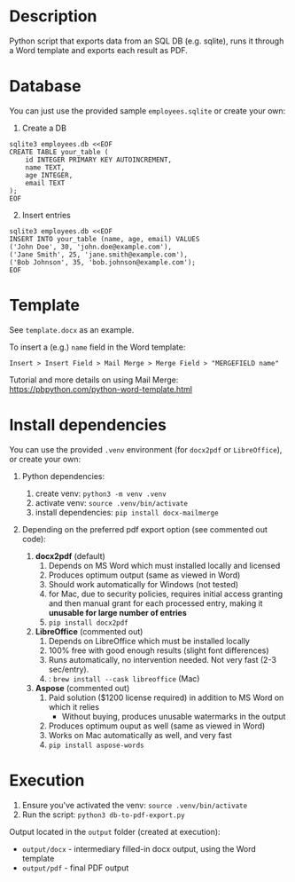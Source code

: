 # Description

Python script that exports data from an SQL DB (e.g. sqlite), runs it through a Word template and exports each result as PDF.

# Database

You can just use the provided sample `employees.sqlite` or create your own:

1. Create a DB
```
sqlite3 employees.db <<EOF
CREATE TABLE your_table (
    id INTEGER PRIMARY KEY AUTOINCREMENT,
    name TEXT,
    age INTEGER,
    email TEXT
);
EOF
```

2. Insert entries
```
sqlite3 employees.db <<EOF
INSERT INTO your_table (name, age, email) VALUES
('John Doe', 30, 'john.doe@example.com'),
('Jane Smith', 25, 'jane.smith@example.com'),
('Bob Johnson', 35, 'bob.johnson@example.com');
EOF
```

# Template

See `template.docx` as an example.

To insert a (e.g.) `name` field in the Word template:

`Insert > Insert Field > Mail Merge > Merge Field > "MERGEFIELD name"`

Tutorial and more details on using Mail Merge: https://pbpython.com/python-word-template.html

# Install dependencies

You can use the provided `.venv` environment (for `docx2pdf` or `LibreOffice`), or create your own:

1. Python dependencies:
    1. create venv: `python3 -m venv .venv`
    2. activate venv: `source .venv/bin/activate`
    3. install dependencies: `pip install docx-mailmerge`

2. Depending on the preferred pdf export option (see commented out code):
    1. **docx2pdf** (default)
       1. Depends on MS Word which must installed locally and licensed
       2. Produces optimum output (same as viewed in Word)
       3. Should work automatically for Windows (not tested)
       4. for Mac, due to security policies, requires initial access granting and then manual grant for each processed entry, making it **unusable for large number of entries**
       5. `pip install docx2pdf`
    2. **LibreOffice** (commented out)
       1. Depends on LibreOffice which must be installed locally
       2. 100% free with good enough results (slight font differences)
       3. Runs automatically, no intervention needed. Not very fast (2-3 sec/entry).
       4. : `brew install --cask libreoffice` (Mac)
    3. **Aspose** (commented out)
       1. Paid solution ($1200 license required) in addition to MS Word on which it relies
            * Without buying, produces unusable watermarks in the output
       2. Produces optimum ouput as well (same as viewed in Word)
       3. Works on Mac automatically as well, and very fast
       4. `pip install aspose-words`

# Execution

1. Ensure you've activated the venv: `source .venv/bin/activate`
2. Run the script: `python3 db-to-pdf-export.py`

Output located in the `output` folder (created at execution):
* `output/docx` - intermediary filled-in docx output, using the Word template
* `output/pdf` - final PDF output
